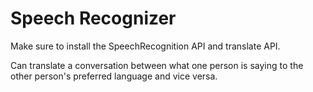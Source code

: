 # Speech Recognizer
Make sure to install the SpeechRecognition API and translate API.

Can translate a conversation between what one person is saying to the other person's preferred language and vice versa.
